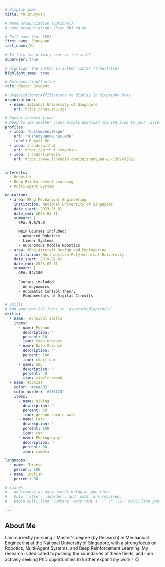 ```yaml
---
# Display name
title: YU Zhuoyuan

# Name pronunciation (optional)
# name_pronunciation: Chien Shiung Wu

# Full name (for SEO)
first_name: Zhouyuan
last_name: YU

# Is this the primary user of the site?
superuser: true

# Highlight the author in author lists? (true/false)
highlight_name: true

# Role/position/tagline
role: Master Student

# Organizations/Affiliations to display in Biography blox
organizations:
  - name: National University of Singapore
    url: https://nus.edu.sg/

# Social network links
# Need to use another icon? Simply download the SVG icon to your `assets/media/icons/` folder.
profiles:
  - icon: "custom/envelope"
    url: 'yuzhuoyuan@u.nus.edu'
    label: E-mail Me
  - icon: brands/github
    url: https://github.com/YUJ0E
  - icon: brands/linkedin
    url: https://www.linkedin.com/in/zhuoyuan-yu-135245291/


interests:
  - Robotics
  - Deep Reinforcement Learning
  - Multi-Agent System

education:
  - area: MEng Mechanical Engineering
    institution: National University of Singapore
    date_start: 2023-08-01
    date_end: 2025-05-01
    summary: |
      GPA: 5.0/5.0

      Main Courses included:
      - Advanced Robotics
      - Linear Systems
      - Autonomous Mobile Robotics
  - area: BEng Aircraft Design and Engineering
    institution: Northwestern Polytechnical University
    date_start: 2019-08-01
    date_end: 2023-07-01
    summary: |
      GPA: 84/100
      
      Courses included:
      - Aerodynamics
      - Automatic Control Theory
      - Fundamentals of Digital Circuits

# Skills
# Add your own SVG icons to `assets/media/icons/`
skills:
  - name: Technical Skills
    items:
      - name: Python
        description: ''
        percent: 80
        icon: code-bracket
      - name: Data Science
        description: ''
        percent: 100
        icon: chart-bar
      - name: SQL
        description: ''
        percent: 40
        icon: circle-stack
  - name: Hobbies
    color: '#eeac02'
    color_border: '#f0bf23'
    items:
      - name: Hiking
        description: ''
        percent: 60
        icon: person-simple-walk
      - name: Cats
        description: ''
        percent: 100
        icon: cat
      - name: Photography
        description: ''
        percent: 80
        icon: camera

languages:
  - name: Chinese
    percent: 100
  - name: English
    percent: 80

# Awards.
#   Add/remove as many awards below as you like.
#   Only `title`, `awarder`, and `date` are required.
#   Begin multi-line `summary` with YAML's `|` or `|2-` multi-line prefix and indent 2 spaces below.

---
```


## About Me

I am currently pursuing a Master's degree (by Research) in Mechanical Engineering at the National University of Singapore, with a strong focus on Robotics, Multi-Agent Systems, and Deep Reinforcement Learning. My research is dedicated to pushing the boundaries of these fields, and I am actively seeking PhD opportunities to further expand my work！😊